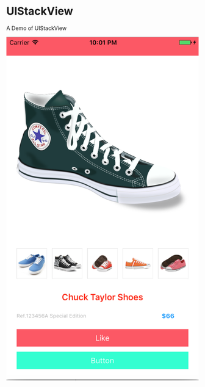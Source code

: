 # UIStackView
A Demo of UIStackView
<p align="center"><img src="https://github.com/sunhuanji/UIStackView/blob/master/sample1.png "/></p>
